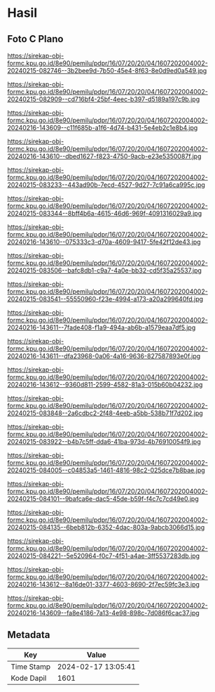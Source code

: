 # Hasil

## Foto C Plano

https://sirekap-obj-formc.kpu.go.id/8e90/pemilu/pdpr/16/07/20/20/04/1607202004002-20240215-082746--3b2bee9d-7b50-45e4-8f63-8e0d9ed0a549.jpg

https://sirekap-obj-formc.kpu.go.id/8e90/pemilu/pdpr/16/07/20/20/04/1607202004002-20240215-082909--cd716bf4-25bf-4eec-b397-d5189a197c9b.jpg

https://sirekap-obj-formc.kpu.go.id/8e90/pemilu/pdpr/16/07/20/20/04/1607202004002-20240216-143609--c11f685b-a1f6-4d74-b431-5e4eb2c1e8b4.jpg

https://sirekap-obj-formc.kpu.go.id/8e90/pemilu/pdpr/16/07/20/20/04/1607202004002-20240216-143610--dbed1627-f823-4750-9acb-e23e5350087f.jpg

https://sirekap-obj-formc.kpu.go.id/8e90/pemilu/pdpr/16/07/20/20/04/1607202004002-20240215-083233--443ad90b-7ecd-4527-9d27-7c91a6ca995c.jpg

https://sirekap-obj-formc.kpu.go.id/8e90/pemilu/pdpr/16/07/20/20/04/1607202004002-20240215-083344--8bff4b6a-4615-46d6-969f-4091316029a9.jpg

https://sirekap-obj-formc.kpu.go.id/8e90/pemilu/pdpr/16/07/20/20/04/1607202004002-20240216-143610--075333c3-d70a-4609-9417-5fe42f12de43.jpg

https://sirekap-obj-formc.kpu.go.id/8e90/pemilu/pdpr/16/07/20/20/04/1607202004002-20240215-083506--bafc8db1-c9a7-4a0e-bb32-cd5f35a25537.jpg

https://sirekap-obj-formc.kpu.go.id/8e90/pemilu/pdpr/16/07/20/20/04/1607202004002-20240215-083541--55550960-f23e-4994-a173-a20a299640fd.jpg

https://sirekap-obj-formc.kpu.go.id/8e90/pemilu/pdpr/16/07/20/20/04/1607202004002-20240216-143611--7fade408-f1a9-494a-ab6b-a1579eaa7df5.jpg

https://sirekap-obj-formc.kpu.go.id/8e90/pemilu/pdpr/16/07/20/20/04/1607202004002-20240216-143611--dfa23968-0a06-4a16-9636-827587893e0f.jpg

https://sirekap-obj-formc.kpu.go.id/8e90/pemilu/pdpr/16/07/20/20/04/1607202004002-20240216-143612--9360d811-2599-4582-81a3-015b60b04232.jpg

https://sirekap-obj-formc.kpu.go.id/8e90/pemilu/pdpr/16/07/20/20/04/1607202004002-20240215-083848--2a6cdbc2-2f48-4eeb-a5bb-538b71f7d202.jpg

https://sirekap-obj-formc.kpu.go.id/8e90/pemilu/pdpr/16/07/20/20/04/1607202004002-20240215-083922--b4b7c5ff-dda6-41ba-973d-4b76910054f9.jpg

https://sirekap-obj-formc.kpu.go.id/8e90/pemilu/pdpr/16/07/20/20/04/1607202004002-20240215-084005--c04853a5-1461-4816-98c2-025dce7b8bae.jpg

https://sirekap-obj-formc.kpu.go.id/8e90/pemilu/pdpr/16/07/20/20/04/1607202004002-20240215-084101--9bafca6e-dac5-45de-b59f-f4c7c7cd49e0.jpg

https://sirekap-obj-formc.kpu.go.id/8e90/pemilu/pdpr/16/07/20/20/04/1607202004002-20240215-084135--6beb812b-6352-4dac-803a-9abcb3066d15.jpg

https://sirekap-obj-formc.kpu.go.id/8e90/pemilu/pdpr/16/07/20/20/04/1607202004002-20240215-084221--5e520964-f0c7-4f51-a4ae-3ff5537283db.jpg

https://sirekap-obj-formc.kpu.go.id/8e90/pemilu/pdpr/16/07/20/20/04/1607202004002-20240216-143612--8a16de01-3377-4603-8690-2f7ec59fc3e3.jpg

https://sirekap-obj-formc.kpu.go.id/8e90/pemilu/pdpr/16/07/20/20/04/1607202004002-20240216-143609--fa8e4186-7a13-4e98-898c-7d086f6cac37.jpg


## Metadata

| Key        | Value               |
| ---------- | ------------------- |
| Time Stamp | 2024-02-17 13:05:41 |
| Kode Dapil | 1601                |



